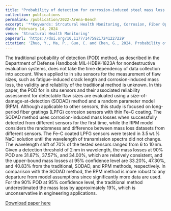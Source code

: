 ```yaml
---
title: "Probability of detection for corrosion-induced steel mass loss using Fe–C coated LPFG sensors"
collection: publications
permalink: /publication/2022-Arena-Bench
excerpt: '**Keywords: Strcutural Health Monitoring, Corrosion, Fiber Optic Sensors,  probability of detection (POD)** <br/>The paper focuses on evaluating the probability of detection (POD) for corrosion-induced steel mass loss using Fe–C coated long-period fiber grating (LPFG) sensors. It introduces two novel methods—Size-of-Damage-at-Detection (SODAD) and Random Parameter Model (RPM)—to improve the reliability and accuracy of corrosion monitoring in steel structures.'
date: February 14, 2024
venue: 'Structural Health Monitoring'
paperurl: 'https://doi.org/10.1177/14759217241227229'
citation: 'Zhuo, Y., Ma, P., Guo, C. and Chen, G., 2024. Probability of detection for corrosion-induced steel mass loss using Fe–C coated LPFG sensors. Structural Health Monitoring, p.14759217241227229.'
---
```

The traditional probability of detection (POD) method, as described in the Department of Defense Handbook MIL-HDBK-1823A for nondestructive evaluation systems, does not take the time dependency of data collection into account. When applied to in situ sensors for the measurement of flaw sizes, such as fatigue-induced crack length and corrosion-induced mass loss, the validity and reliability of the traditional method is unknown. In this paper, the POD for in situ sensors and their associated reliability assessment for detectable flaw sizes are evaluated using a size-of-damage-at-detection (SODAD) method and a random parameter model (RPM). Although applicable to other sensors, this study is focused on long-period fiber gratings (LPFG) corrosion sensors with thin Fe–C coating. The SODAD method uses corrosion-induced mass losses when successfully detected from different sensors for the first time, while the RPM model considers the randomness and difference between mass loss datasets from different sensors. The Fe–C coated LPFG sensors were tested in 3.5 wt.% NaCl solution until the wavelength of transmission spectra did not change. The wavelength shift of 70% of the tested sensors ranged from 6 to 10 nm. Given a detection threshold of 2 nm in wavelength, the mass losses at 90% POD are 31.87%, 37.57%, and 34.00%, which are relatively consistent, and the upper-bound mass losses at 95% confidence level are 33.20%, 47.30%, and 40.83% from the traditional, SODAD, and RPM methods, respectively. In comparison with the SODAD method, the RPM method is more robust to any departure from model assumptions since significantly more data are used. For the 90% POD at 95% confidence level, the traditional method underestimated the mass loss by approximately 19%, which is unconservative in engineering applications. 

[Download paper here](https://drive.google.com/file/d/1BW7-ospTYWYVGPWDEhpg1EaqXhrL3ghu/view?usp=drive_link)

